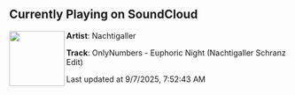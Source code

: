 ## Currently Playing on SoundCloud

[<img align="left" width="100" src="https://i1.sndcdn.com/artworks-0AlrrfTJ8UHANzoZ-4StnDQ-t500x500.jpg">](https://soundcloud.com/nachtigaller_techno/3703a498-bb63-4054-87f0-25fdc5a16f05)

**Artist**: Nachtigaller 

**Track**: OnlyNumbers - Euphoric Night (Nachtigaller Schranz Edit)

Last updated at 9/7/2025, 7:52:43 AM
